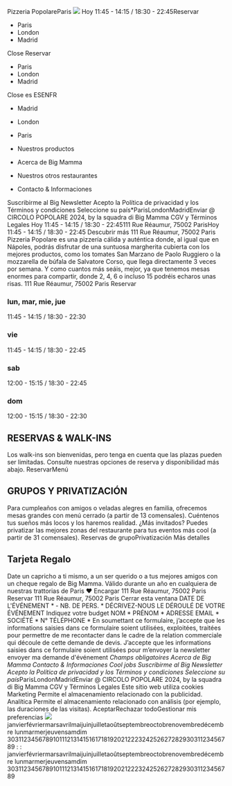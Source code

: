 Pizzeria PopolareParis
![](https://www.circolopopolare.com/_nuxt/tigre.xXGgzFLw.png)
Hoy 11:45 - 14:15 / 18:30 - 22:45Reservar
  * Paris
  * London
  * Madrid

Close
Reservar
  * Paris
  * London
  * Madrid

Close
es
ESENFR
  * Madrid
  * London
  * Paris


  * Nuestros productos
  * Acerca de Big Mamma
  * Nuestros otros restaurantes
  * Contacto & Informaciones


Suscribirme al Big Newsletter
Acepto la Política de privacidad y los Términos y condiciones
Seleccione su país*ParisLondonMadridEnviar
@ CIRCOLO POPOLARE 2024, by la squadra di Big Mamma
CGV y Términos Legales
Hoy 11:45 - 14:15 / 18:30 - 22:45111 Rue Réaumur, 75002 ParisHoy 11:45 - 14:15 / 18:30 - 22:45
Descubrir más 111 Rue Réaumur, 75002 Paris
Pizzeria Popolare es una pizzería cálida y auténtica donde, al igual que en Nápoles, podrás disfrutar de una suntuosa margherita cubierta con los mejores productos, como los tomates San Marzano de Paolo Ruggiero o la mozzarella de búfala de Salvatore Corso, que llega directamente 3 veces por semana. Y como cuantos más seáis, mejor, ya que tenemos mesas enormes para compartir, donde 2, 4, 6 o incluso 15 podréis echaros unas risas.
111 Rue Réaumur, 75002 Paris
Reservar
### lun, mar, mie, jue
11:45 - 14:15 / 18:30 - 22:30 
### vie
11:45 - 14:15 / 18:30 - 22:45
### sab
12:00 - 15:15 / 18:30 - 22:45
### dom
12:00 - 15:15 / 18:30 - 22:30
## RESERVAS & WALK-INS
Los walk-ins son bienvenidas, pero tenga en cuenta que las plazas pueden ser limitadas. Consulte nuestras opciones de reserva y disponibilidad más abajo.
ReservarMenú
## GRUPOS Y PRIVATIZACIÓN
Para cumpleaños con amigos o veladas alegres en familia, ofrecemos mesas grandes con menú cerrado (a partir de 13 comensales). Cuéntenos tus sueños más locos y los haremos realidad. ¿Más invitados? Puedes privatizar las mejores zonas del restaurante para tus eventos más cool (a partir de 31 comensales).
Reservas de grupoPrivatización
Más detalles
## Tarjeta Regalo
Date un capricho a ti mismo, a un ser querido o a tus mejores amigos con un cheque regalo de Big Mamma. Válido durante un año en cualquiera de nuestras trattorias de Paris ❤️
Encargar
111 Rue Réaumur, 75002 Paris
Reservar
111 Rue Réaumur, 75002 Paris
Cerrar esta ventana
DATE DE L'ÉVÉNEMENT * - 
NB. DE PERS. *
DÉCRIVEZ-NOUS LE DÉROULÉ DE VOTRE ÉVÉNEMENT 
Indiquez votre budget 
NOM *
PRÉNOM *
ADRESSE EMAIL *
SOCIÉTÉ *
N° TÉLÉPHONE *
En soumettant ce formulaire, j’accepte que les informations saisies dans ce formulaire soient utilisées, exploitées, traitées pour permettre de me recontacter dans le cadre de la relation commerciale qui découle de cette demande de devis. 
J’accepte que les informations saisies dans ce formulaire soient utilisées pour m’envoyer la newsletter 
envoyer ma demande d'événement
*Champs obligatoires
Acerca de Big Mamma
Contacto & Informaciones
Cool jobs
Suscribirme al Big Newsletter
Acepto la Política de privacidad y los Términos y condiciones
Seleccione su país*ParisLondonMadridEnviar
@ CIRCOLO POPOLARE 2024, by la squadra di Big Mamma
CGV y Términos Legales
Este sitio web utiliza cookies
Marketing
Permite el almacenamiento relacionado con la publicidad.
Analítica
Permite el almacenamiento relacionado con análisis (por ejemplo, las duraciones de las visitas).
AceptarRechazar todoGestionar mis preferencias
![](https://www.circolopopolare.com/logo-circolo.svg)
janvierfévriermarsavrilmaijuinjuilletaoûtseptembreoctobrenovembredécembre
lunmarmerjeuvensamdim 
303112345678910111213141516171819202122232425262728293031123456789
:
:
janvierfévriermarsavrilmaijuinjuilletaoûtseptembreoctobrenovembredécembre
lunmarmerjeuvensamdim 
303112345678910111213141516171819202122232425262728293031123456789
